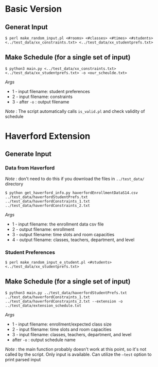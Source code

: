 # Basic Version

## Generat Input

```$ perl make_random_input.pl <#rooms> <#classes> <#times> <#students> <../test_data/xx_constraints.txt> <../test_data/xx_studentprefs.txt>```

## Make Schedule (for a single set of input)

```$ python3 main.py <../test_data/xx_constraints.txt> <../test_data/xx_studentprefs.txt> -o <our_scheulde.txt>  ```

*Args*

- 1 -  input filename: student preferences
- 2 - input filename: constraints
- 3 - after `-o` : output filename

*Note* : The script automatically calls `is_valid.pl` and check validity of schedule

# Haverford Extension

## Generate Input

### Data from Haverford

*Note* : don't need to do this if you download the files in `../test_data/` directory

```$ python get_haverford_info.py haverfordEnrollmentDataS14.csv ../test_data/haverfordStudentPrefs.txt ../test_data/haverfordConstraints_1.txt ../test_data/haverfordConstraints_2.txt```

*Args*

* 1 -  input filename: the enrollment data csv file
* 2 - output filename: enrollment
* 3 - output filename: time slots and room capacities
* 4 - output filename: classes, teachers, department, and level

### Student Preferences 

```$ perl make_random_input_e_student.pl <#students>  <../test_data/xx_studentprefs.txt>```

## Make Schedule (for a single set of input)

```$ python3 main.py ../test_data/haverfordStudentPrefs.txt ../test_data/haverfordConstraints_1.txt ../test_data/haverfordConstraints_2.txt --extension -o ../test_data/extension_schedule.txt```

*Args*

- 1 -  input filename: enrollment/expected class size
- 2 - input filename: time slots and room capacities
- 3 - input filename: classes, teachers, department, and level
- after `-o` : output schedule name

*Note* : the main function probably doesn't work at this point, so it's not called by the script. Only input is available. Can utilize the `—test` option to print parsed input
